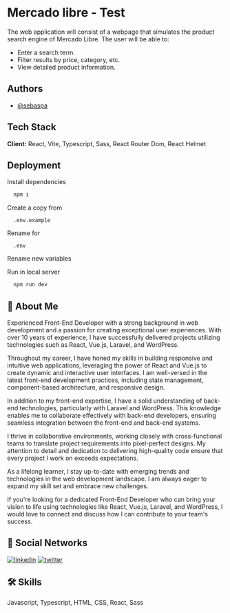 
# Mercado libre - Test

The web application will consist of a webpage that simulates the product search engine of Mercado Libre. The user will be able to:

- Enter a search term.
- Filter results by price, category, etc.
- View detailed product information.


## Authors

- [@sebaspa](https://www.github.com/sebaspa)



## Tech Stack

**Client:** React, Vite, Typescript, Sass, React Router Dom, React Helmet


## Deployment

Install dependencies

```bash
  npm i
```

Create a copy from 

```
  .env.example
```

Rename for 

```
  .env
```

Rename new variables


Run in local server

```bash
  npm run dev
```


## 🚀 About Me
Experienced Front-End Developer with a strong background in web development and a passion for creating exceptional user experiences. With over 10 years of experience, I have successfully delivered projects utilizing technologies such as React, Vue.js, Laravel, and WordPress.

Throughout my career, I have honed my skills in building responsive and intuitive web applications, leveraging the power of React and Vue.js to create dynamic and interactive user interfaces. I am well-versed in the latest front-end development practices, including state management, component-based architecture, and responsive design.

In addition to my front-end expertise, I have a solid understanding of back-end technologies, particularly with Laravel and WordPress. This knowledge enables me to collaborate effectively with back-end developers, ensuring seamless integration between the front-end and back-end systems.

I thrive in collaborative environments, working closely with cross-functional teams to translate project requirements into pixel-perfect designs. My attention to detail and dedication to delivering high-quality code ensure that every project I work on exceeds expectations.

As a lifelong learner, I stay up-to-date with emerging trends and technologies in the web development landscape. I am always eager to expand my skill set and embrace new challenges.

If you're looking for a dedicated Front-End Developer who can bring your vision to life using technologies like React, Vue.js, Laravel, and WordPress, I would love to connect and discuss how I can contribute to your team's success.


## 🔗 Social Networks

[![linkedin](https://img.shields.io/badge/linkedin-0A66C2?style=for-the-badge&logo=linkedin&logoColor=white)](https://www.linkedin.com/in/sebaspa)
[![twitter](https://img.shields.io/badge/twitter-1DA1F2?style=for-the-badge&logo=twitter&logoColor=white)](https://twitter.com/sebaspastudio)


## 🛠 Skills
Javascript, Typescript, HTML, CSS, React, Sass

